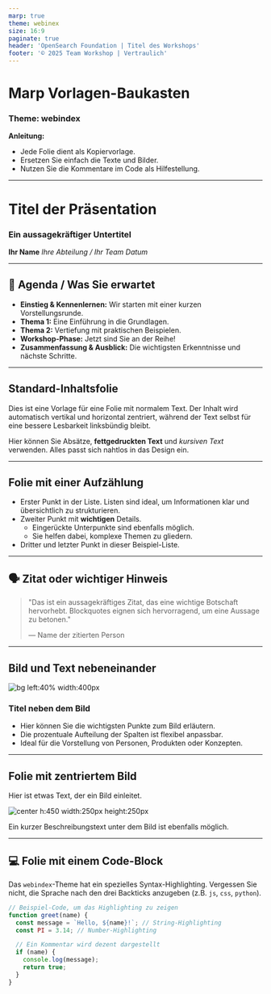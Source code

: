```yaml
---
marp: true
theme: webinex
size: 16:9
paginate: true
header: 'OpenSearch Foundation | Titel des Workshops'
footer: '© 2025 Team Workshop | Vertraulich'
---
```


<!-- 
Dies ist Ihr Vorlagen-Baukasten für das 'webindex'-Theme.
Jede Folie unten ist eine Vorlage. Kopieren Sie den gesamten Block von `---` bis zum nächsten `---`
und fügen Sie ihn in Ihre eigene Präsentation ein.
-->

# Marp Vorlagen-Baukasten
### Theme: webindex

**Anleitung:**
- Jede Folie dient als Kopiervorlage.
- Ersetzen Sie einfach die Texte und Bilder.
- Nutzen Sie die Kommentare im Code als Hilfestellung.

---

<!-- _class: invert -->
<!-- Die Klasse 'invert' kehrt die Farben um – ideal für Titel und Abschlussfolien. -->

# Titel der Präsentation

### Ein aussagekräftiger Untertitel

**Ihr Name**
*Ihre Abteilung / Ihr Team*
*Datum*

---

<!-- Dies ist eine Standard-Inhaltsfolie. Der Inhalt wird automatisch zentriert. -->

## 🧭 Agenda / Was Sie erwartet

- **Einstieg & Kennenlernen:** Wir starten mit einer kurzen Vorstellungsrunde.
- **Thema 1:** Eine Einführung in die Grundlagen.
- **Thema 2:** Vertiefung mit praktischen Beispielen.
- **Workshop-Phase:** Jetzt sind Sie an der Reihe!
- **Zusammenfassung & Ausblick:** Die wichtigsten Erkenntnisse und nächste Schritte.

---

## Standard-Inhaltsfolie

Dies ist eine Vorlage für eine Folie mit normalem Text. Der Inhalt wird automatisch vertikal und horizontal zentriert, während der Text selbst für eine bessere Lesbarkeit linksbündig bleibt.

Hier können Sie Absätze, **fettgedruckten Text** und *kursiven Text* verwenden. Alles passt sich nahtlos in das Design ein.

---

## Folie mit einer Aufzählung

- Erster Punkt in der Liste. Listen sind ideal, um Informationen klar und übersichtlich zu strukturieren.
- Zweiter Punkt mit **wichtigen** Details.
    - Eingerückte Unterpunkte sind ebenfalls möglich.
    - Sie helfen dabei, komplexe Themen zu gliedern.
- Dritter und letzter Punkt in dieser Beispiel-Liste.

---

## 🗣️ Zitat oder wichtiger Hinweis

> "Das ist ein aussagekräftiges Zitat, das eine wichtige Botschaft hervorhebt. Blockquotes eignen sich hervorragend, um eine Aussage zu betonen."
>
> — Name der zitierten Person

---
<!-- Marp unterstützt ein 2-Spalten-Layout nativ mit der "bg left/right" Syntax. -->

## Bild und Text nebeneinander

![bg left:40% width:400px](https://dashboard.ows.eu/images/openwebindex.png)

### Titel neben dem Bild

- Hier können Sie die wichtigsten Punkte zum Bild erläutern.
- Die prozentuale Aufteilung der Spalten ist flexibel anpassbar.
- Ideal für die Vorstellung von Personen, Produkten oder Konzepten.

---

## Folie mit zentriertem Bild

Hier ist etwas Text, der ein Bild einleitet.

![center h:450 width:250px height:250px](https://dashboard.ows.eu/images/openwebindex.png)
<!-- 'center' kommt von unserer CSS-Utility. 'h:450' ist Marp-Syntax, um die Höhe zu steuern. -->

Ein kurzer Beschreibungstext unter dem Bild ist ebenfalls möglich.

---

## 💻 Folie mit einem Code-Block

Das `webindex`-Theme hat ein spezielles Syntax-Highlighting. Vergessen Sie nicht, die Sprache nach den drei Backticks anzugeben (z.B. `js`, `css`, `python`).

```js
// Beispiel-Code, um das Highlighting zu zeigen
function greet(name) {
  const message = `Hello, ${name}!`; // String-Highlighting
  const PI = 3.14; // Number-Highlighting

  // Ein Kommentar wird dezent dargestellt
  if (name) {
    console.log(message);
    return true;
  }
}